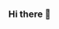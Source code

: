 ### Hi there 👋

<!--
**ccdhindman/ccdhindman** is a ✨ _special_ ✨ repository because its `README.md` (this file) appears on your GitHub profile.

Here are some ideas to get you started:

- 🌱 I’m currently learning Python. 
- 🤔 I’m looking for help with Data Analytics with Python
- 📫 How to reach me: dhindman@c3gov.com
- 😄 Pronouns: he/him

-->
